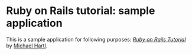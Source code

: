 # Ruby on Rails tutorial: sample application

This is a sample application for following purposes:
[*Ruby on Rails Tutorial*](http://railstutorial.jp/)
by [Michael Hartl](http://michaelhartl.com/).
